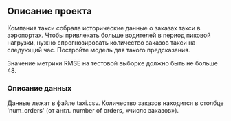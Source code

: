 ## Описание проекта

Компания такси собрала исторические данные о заказах такси в аэропортах. Чтобы привлекать больше водителей в период пиковой нагрузки, нужно спрогнозировать количество заказов такси на следующий час. Постройте модель для такого предсказания.

Значение метрики RMSE на тестовой выборке должно быть не больше 48.

### Описание данных

Данные лежат в файле taxi.csv. Количество заказов находится в столбце 'num_orders' (от англ. number of orders, «число заказов»).
